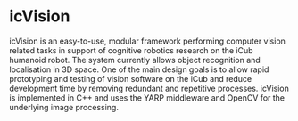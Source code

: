 icVision
========

icVision is an easy-to-use, modular framework performing computer vision related tasks in support of cognitive robotics research on the iCub humanoid robot.  The system currently allows object recognition and localisation in 3D space.  One of the main design goals is to allow rapid prototyping and testing of vision software on the iCub and reduce development time by removing redundant and repetitive processes. icVision is implemented in C++ and uses the YARP middleware and OpenCV for the underlying image processing.